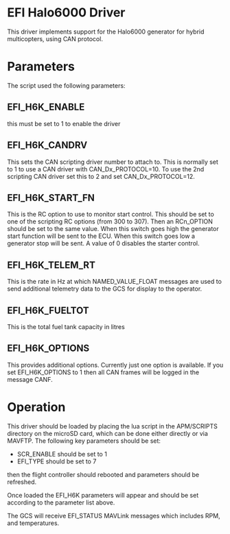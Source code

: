 # EFI Halo6000 Driver

This driver implements support for the Halo6000 generator for hybrid
multicopters, using CAN protocol.

# Parameters

The script used the following parameters:

## EFI_H6K_ENABLE

this must be set to 1 to enable the driver

## EFI_H6K_CANDRV

This sets the CAN scripting driver number to attach to. This is
normally set to 1 to use a CAN driver with CAN_Dx_PROTOCOL=10. To use
the 2nd scripting CAN driver set this to 2 and set CAN_Dx_PROTOCOL=12.

## EFI_H6K_START_FN

This is the RC option to use to monitor start control. This should be
set to one of the scripting RC options (from 300 to 307). Then an
RCn_OPTION should be set to the same value. When this switch goes high
the generator start function will be sent to the ECU. When this switch
goes low a generator stop will be sent. A value of 0 disables the starter
control.

## EFI_H6K_TELEM_RT

This is the rate in Hz at which NAMED_VALUE_FLOAT messages are used to
send additional telemetry data to the GCS for display to the operator.

## EFI_H6K_FUELTOT

This is the total fuel tank capacity in litres

## EFI_H6K_OPTIONS

This provides additional options. Currently just one option is
available. If you set EFI_H6K_OPTIONS to 1 then all CAN frames will be
logged in the message CANF.

# Operation

This driver should be loaded by placing the lua script in the
APM/SCRIPTS directory on the microSD card, which can be done either
directly or via MAVFTP. The following key parameters should be set:

 - SCR_ENABLE should be set to 1
 - EFI_TYPE should be set to 7

then the flight controller should rebooted and parameters should be
refreshed.

Once loaded the EFI_H6K parameters will appear and should be set
according to the parameter list above.

The GCS will receive EFI_STATUS MAVLink messages which includes RPM,
and temperatures.
